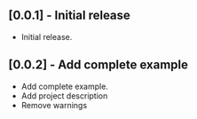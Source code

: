 ## [0.0.1] - Initial release

* Initial release.

## [0.0.2] - Add complete example

* Add complete example.
* Add project description
* Remove warnings
